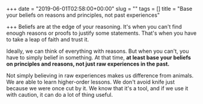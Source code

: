 +++
date = "2019-06-01T02:58:00+00:00"
slug = ""
tags = []
title = "Base your beliefs on reasons and principles, not past experiences"

+++
Beliefs are at the edge of your reasoning. It's when you can't find enough reasons or proofs to justify some statements. That's when you have to take a leap of faith and trust it.

Ideally, we can think of everything with reasons. But when you can't, you have to simply belief in something. At that time, **at least base your beliefs on principles and reasons, not just raw experiences in the past.**

Not simply believing in raw experiences makes us difference from animals. We are able to learn higher-order lessons. We don't avoid knife just because we were once cut by it. We know that it's a tool, and if we use it with caution, it can do a lot of thing useful.